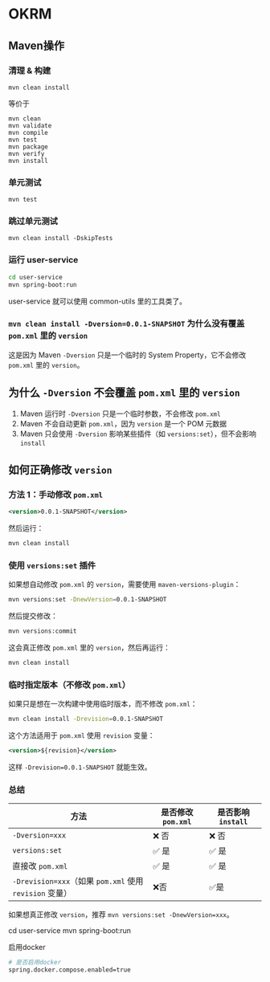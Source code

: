 # OKRM

## Maven操作

### 清理 & 构建

```shell
mvn clean install
```

等价于

```shell
mvn clean
mvn validate
mvn compile
mvn test
mvn package
mvn verify
mvn install
```

### 单元测试

```shell
mvn test
```

### 跳过单元测试

```shell
mvn clean install -DskipTests
```

### 运行 user-service

```bash
cd user-service
mvn spring-boot:run
```

user-service 就可以使用 common-utils 里的工具类了。

### `mvn clean install -Dversion=0.0.1-SNAPSHOT` 为什么没有覆盖 `pom.xml` 里的 `version`  

这是因为 Maven `-Dversion` 只是一个临时的 System Property，它不会修改 `pom.xml` 里的 `version`。  

## 为什么 `-Dversion` 不会覆盖 `pom.xml` 里的 `version`  

1. Maven 运行时 `-Dversion` 只是一个临时参数，不会修改 `pom.xml`  
2. Maven 不会自动更新 `pom.xml`，因为 `version` 是一个 POM 元数据  
3. Maven 只会使用 `-Dversion` 影响某些插件（如 `versions:set`），但不会影响 `install`  

## 如何正确修改 `version`  

### 方法 1：手动修改 `pom.xml`  

```xml
<version>0.0.1-SNAPSHOT</version>
```  

然后运行：  

```bash
mvn clean install
```  

### 使用 `versions:set` 插件  

如果想自动修改 `pom.xml` 的 `version`，需要使用 `maven-versions-plugin`：  

```bash
mvn versions:set -DnewVersion=0.0.1-SNAPSHOT
```  

然后提交修改：  

```bash
mvn versions:commit
```  

这会真正修改 `pom.xml` 里的 `version`，然后再运行：  

```bash
mvn clean install
```  

### 临时指定版本（不修改 `pom.xml`）  

如果只是想在一次构建中使用临时版本，而不修改 `pom.xml`：  

```bash
mvn clean install -Drevision=0.0.1-SNAPSHOT
```  

这个方法适用于 `pom.xml` 使用 `revision` 变量：  

```xml
<version>${revision}</version>
```  

这样 `-Drevision=0.0.1-SNAPSHOT` 就能生效。  

### 总结  

| 方法 | 是否修改 `pom.xml` | 是否影响 `install` |  
|---------|----------------|------------------|  
| `-Dversion=xxx` | ❌ 否 | ❌ 否 |  
| `versions:set` | ✅ 是 | ✅ 是 |  
| 直接改 `pom.xml` | ✅ 是 | ✅ 是 |  
| `-Drevision=xxx`（如果 `pom.xml` 使用 `revision` 变量） | ❌否 | ✅是 |  

如果想真正修改 `version`，推荐 `mvn versions:set -DnewVersion=xxx`。

cd user-service
mvn spring-boot:run

启用docker

```sh
# 是否启用docker
spring.docker.compose.enabled=true
```

